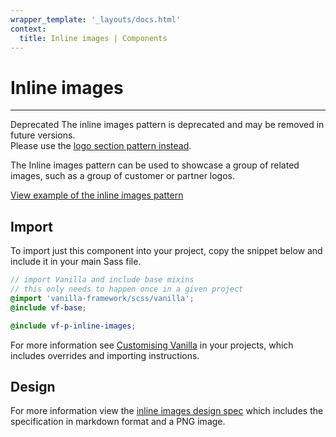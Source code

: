 ```yaml
---
wrapper_template: '_layouts/docs.html'
context:
  title: Inline images | Components
---
```


# Inline images

<hr>

<span class="p-label--deprecated">Deprecated</span> The inline images pattern is deprecated and may be removed in future versions.<br>Please use the <a href="/docs/patterns/logo-section">logo section pattern instead</a>.

The Inline images pattern can be used to showcase a group of related images, such as a group of customer or partner logos.

<div class="embedded-example"><a href="/docs/examples/patterns/inline-images/" class="js-example">
View example of the inline images pattern
</a></div>

## Import

To import just this component into your project, copy the snippet below and include it in your main Sass file.

```scss
// import Vanilla and include base mixins
// this only needs to happen once in a given project
@import 'vanilla-framework/scss/vanilla';
@include vf-base;

@include vf-p-inline-images;
```

For more information see [Customising Vanilla](/docs/customising-vanilla/) in your projects, which includes overrides and importing instructions.

## Design

For more information view the [inline images design spec](https://github.com/ubuntudesign/vanilla-design/tree/master/Inline%20images) which includes the specification in markdown format and a PNG image.
